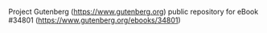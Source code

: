 Project Gutenberg (https://www.gutenberg.org) public repository for eBook #34801 (https://www.gutenberg.org/ebooks/34801)
